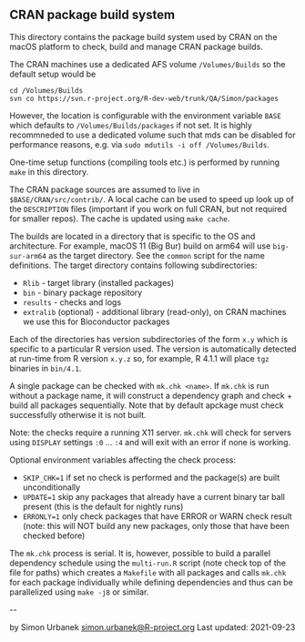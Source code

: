 ## CRAN package build system

This directory contains the package build system used by CRAN on the
macOS platform to check, build and manage CRAN package builds.

The CRAN machines use a dedicated AFS volume `/Volumes/Builds` so the
default setup would be

    cd /Volumes/Builds
    svn co https://svn.r-project.org/R-dev-web/trunk/QA/Simon/packages

However, the location is configurable with the environment variable
`BASE` which defaults to `/Volumes/Builds/packages` if not set. It is
highly recommneded to use a dedicated volume such that mds can be
disabled for performance reasons, e.g. via
`sudo mdutils -i off /Volumes/Builds`.

One-time setup functions (compiling tools etc.) is performed by
running `make` in this directory.

The CRAN package sources are assumed to live in
`$BASE/CRAN/src/contrib/`. A local cache can be used to speed up look
up of the `DESCRIPTION` files (important if you work on full CRAN, but
not required for smaller repos). The cache is updated using
`make cache`.

The builds are located in a directory that is specific to the OS and
architecture. For example, macOS 11 (Big Bur) build on arm64 will use
`big-sur-arm64` as the target directory. See the `common` script for
the name definitions. The target directory contains following
subdirectories:

 * `Rlib` - target library (installed packages) 
 * `bin` - binary package repository
 * `results` - checks and logs
 * `extralib` (optional) - additional library (read-only), on CRAN
   machines we use this for Bioconductor packages

Each of the directories has version subdirectories of the form `x.y`
which is specific to a particular R version used. The version is
automatically detected at run-time from R version `x.y.z` so, for
example, R 4.1.1 will place `tgz` binaries in `bin/4.1`.

A single package can be checked with `mk.chk <name>`. If `mk.chk` is
run without a package name, it will construct a dependency graph and
check + build all packages sequentially. Note that by default apckage
must check successfully otherwise it is not built.

Note: the checks require a running X11 server. `mk.chk` will check for
servers using `DISPLAY` settings `:0` ... `:4` and will exit with an
error if none is working.

Optional environment variables affecting the check process:

 * `SKIP_CHK=1` if set no check is performed and the package(s) are
   built unconditionally
 * `UPDATE=1` skip any packages that already have a current binary tar
   ball present (this is the default for nightly runs)
 * `ERRONLY=1` only check packages that have ERROR or WARN check
   result (note: this will NOT build any new packages, only those that
   have been checked before)

The `mk.chk` process is serial. It is, however, possible to build a
parallel dependency schedule using the `multi-run.R` script (note
check top of the file for paths) which creates a `Makefile` with all
packages and calls `mk.chk` for each package individually while
defining dependencies and thus can be parallelized using `make -j8` or
similar.

--

by Simon Urbanek <simon.urbanek@R-project.org>
Last updated: 2021-09-23

